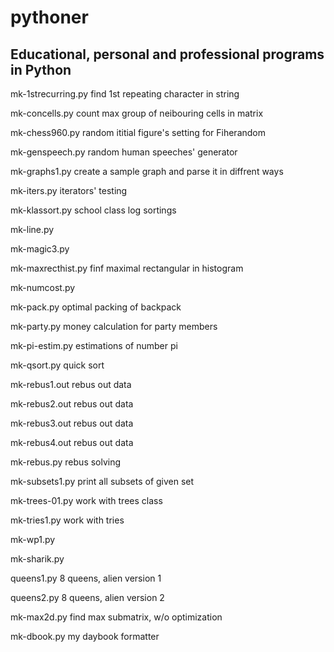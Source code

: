 # pythoner
## Educational, personal and professional programs in Python

mk-1strecurring.py find 1st repeating character in string

mk-concells.py count max group of neibouring cells in matrix

mk-chess960.py random ititial figure's setting for Fiherandom

mk-genspeech.py random human speeches' generator

mk-graphs1.py create a sample graph and parse it in diffrent ways

mk-iters.py iterators' testing

mk-klassort.py school class log sortings

mk-line.py

mk-magic3.py

mk-maxrecthist.py finf maximal rectangular in histogram

mk-numcost.py

mk-pack.py optimal packing of backpack

mk-party.py money calculation for party members

mk-pi-estim.py estimations of number pi

mk-qsort.py quick sort

mk-rebus1.out rebus out data

mk-rebus2.out rebus out data

mk-rebus3.out rebus out data

mk-rebus4.out rebus out data

mk-rebus.py rebus solving

mk-subsets1.py print all subsets of given set

mk-trees-01.py work with trees class

mk-tries1.py work with tries

mk-wp1.py

mk-sharik.py

queens1.py 8 queens, alien version 1

queens2.py 8 queens, alien version 2

mk-max2d.py find max submatrix, w/o optimization

mk-dbook.py my daybook formatter


